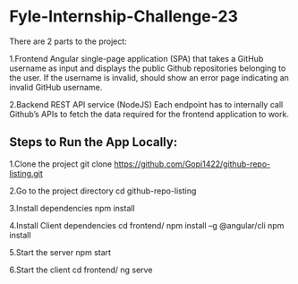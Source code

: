 # Fyle-Internship-Challenge-23

There are 2 parts to the project:

1.Frontend
Angular single-page application (SPA) that takes a GitHub username as input and displays the public Github repositories belonging to the user.
If the username is invalid, should show an error page indicating an invalid GitHub username.

2.Backend
REST API service (NodeJS)
Each endpoint has to internally call Github’s APIs to fetch the data required for the frontend application to work.

## Steps to Run the App Locally:

1.Clone the project
  git clone https://github.com/Gopi1422/github-repo-listing.git
  
2.Go to the project directory
  cd github-repo-listing
  
3.Install dependencies
  npm install
  
4.Install Client dependencies
  cd frontend/ 
  npm install –g @angular/cli
  npm install
  
5.Start the server
  npm start
  
6.Start the client
  cd frontend/
  ng serve